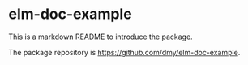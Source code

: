 # elm-doc-example

This is a markdown README to introduce the package.

The package repository is https://github.com/dmy/elm-doc-example.
